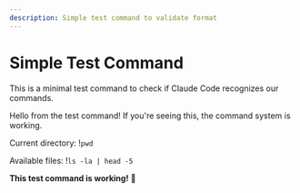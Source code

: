 ```yaml
---
description: Simple test command to validate format
---
```


# Simple Test Command

This is a minimal test command to check if Claude Code recognizes our commands.

Hello from the test command! If you're seeing this, the command system is working.

Current directory: !`pwd`

Available files: !`ls -la | head -5`

**This test command is working!** 🎉